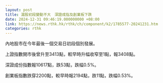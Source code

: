 ```yaml
---
layout: post
title: 滬股初段變動不大　深證成指及創業板下跌
date: 2024-12-31 09:46:19.000000000 +08:00
link: https://news.rthk.hk/rthk/ch/component/k2/1785577-20241231.htm
categories: rthk
---
```


內地股市在今年最後一個交易日初段個別發展。

上證指數開市後曾升至3413點，較早時升幅收窄至1點，報3408點。

深證成份指數報10617點，跌53點，跌幅0.5%。

創業板指數跌穿2200點，較早時報2194點，跌11點，跌幅0.53%。
